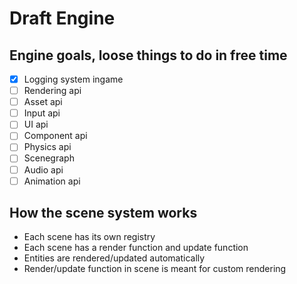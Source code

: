 # Draft Engine

## Engine goals, loose things to do in free time
- [x] Logging system ingame
- [ ] Rendering api
- [ ] Asset api
- [ ] Input api
- [ ] UI api
- [ ] Component api
- [ ] Physics api
- [ ] Scenegraph
- [ ] Audio api
- [ ] Animation api

## How the scene system works
- Each scene has its own registry
- Each scene has a render function and update function
- Entities are rendered/updated automatically
- Render/update function in scene is meant for custom rendering